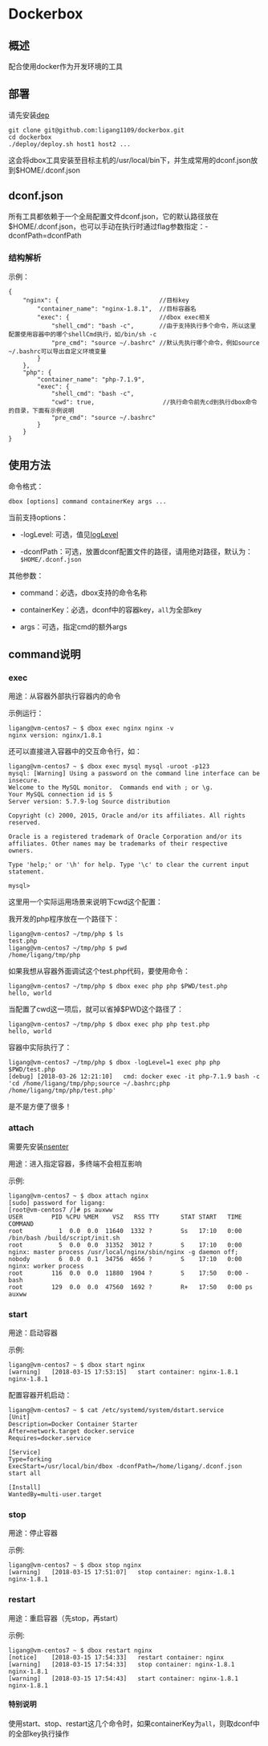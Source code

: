 # Dockerbox

## 概述

配合使用docker作为开发环境的工具

## 部署

请先安装[dep](https://golang.github.io/dep/)

```
git clone git@github.com:ligang1109/dockerbox.git
cd dockerbox
./deploy/deploy.sh host1 host2 ...
```

这会将dbox工具安装至目标主机的/usr/local/bin下，并生成常用的dconf.json放到$HOME/.dconf.json

## dconf.json

所有工具都依赖于一个全局配置文件dconf.json，它的默认路径放在$HOME/.dconf.json，也可以手动在执行时通过flag参数指定：-dconfPath=dconfPath

### 结构解析

示例：
```
{
    "nginx": {                            //目标key
        "container_name": "nginx-1.8.1",  //目标容器名
        "exec": {                         //dbox exec相关
            "shell_cmd": "bash -c",       //由于支持执行多个命令，所以这里配置使用容器中的哪个shellCmd执行，如/bin/sh -c
            "pre_cmd": "source ~/.bashrc" //默认先执行哪个命令，例如source ~/.bashrc可以导出自定义环境变量
        }
    },
    "php": {
        "container_name": "php-7.1.9",
        "exec": {
            "shell_cmd": "bash -c",
            "cwd": true,                   //执行命令前先cd到执行dbox命令的目录，下面有示例说明
            "pre_cmd": "source ~/.bashrc"
        }
    }
}
```

## 使用方法

命令格式：

```
dbox [options] command containerKey args ...
```

当前支持options：

- -logLevel: 可选，值见[logLevel](https://github.com/goinbox/golog/blob/master/base.go)

- -dconfPath：可选，放置dconf配置文件的路径，请用绝对路径，默认为：`$HOME/.dconf.json`

其他参数：

- command：必选，dbox支持的命令名称

- containerKey：必选，dconf中的容器key，`all`为全部key

- args：可选，指定cmd的额外args

## command说明

### exec

用途：从容器外部执行容器内的命令

示例运行：

```
ligang@vm-centos7 ~ $ dbox exec nginx nginx -v
nginx version: nginx/1.8.1
```

还可以直接进入容器中的交互命令行，如：

```
ligang@vm-centos7 ~ $ dbox exec mysql mysql -uroot -p123
mysql: [Warning] Using a password on the command line interface can be insecure.
Welcome to the MySQL monitor.  Commands end with ; or \g.
Your MySQL connection id is 5
Server version: 5.7.9-log Source distribution

Copyright (c) 2000, 2015, Oracle and/or its affiliates. All rights reserved.

Oracle is a registered trademark of Oracle Corporation and/or its
affiliates. Other names may be trademarks of their respective
owners.

Type 'help;' or '\h' for help. Type '\c' to clear the current input statement.

mysql> 
```

这里用一个实际运用场景来说明下cwd这个配置：

我开发的php程序放在一个路径下：

```
ligang@vm-centos7 ~/tmp/php $ ls
test.php
ligang@vm-centos7 ~/tmp/php $ pwd
/home/ligang/tmp/php
```

如果我想从容器外面调试这个test.php代码，要使用命令：

```
ligang@vm-centos7 ~/tmp/php $ dbox exec php php $PWD/test.php 
hello, world
```

当配置了cwd这一项后，就可以省掉$PWD这个路径了：

```
ligang@vm-centos7 ~/tmp/php $ dbox exec php php test.php 
hello, world
```

容器中实际执行了：

```
ligang@vm-centos7 ~/tmp/php $ dbox -logLevel=1 exec php php $PWD/test.php 
[debug] [2018-03-26 12:21:10]   cmd: docker exec -it php-7.1.9 bash -c 'cd /home/ligang/tmp/php;source ~/.bashrc;php /home/ligang/tmp/php/test.php'
```

是不是方便了很多！

### attach

需要先安装[nsenter](http://man7.org/linux/man-pages/man1/nsenter.1.html)

用途：进入指定容器，多终端不会相互影响

示例:
```
ligang@vm-centos7 ~ $ dbox attach nginx
[sudo] password for ligang: 
[root@vm-centos7 /]# ps auxww
USER        PID %CPU %MEM    VSZ   RSS TTY      STAT START   TIME COMMAND
root          1  0.0  0.0  11640  1332 ?        Ss   17:10   0:00 /bin/bash /build/script/init.sh
root          5  0.0  0.0  31352  3012 ?        S    17:10   0:00 nginx: master process /usr/local/nginx/sbin/nginx -g daemon off;
nobody        6  0.0  0.1  34756  4656 ?        S    17:10   0:00 nginx: worker process
root        116  0.0  0.0  11880  1904 ?        S    17:50   0:00 -bash
root        129  0.0  0.0  47560  1692 ?        R+   17:50   0:00 ps auxww
```

### start

用途：启动容器

示例:
```
ligang@vm-centos7 ~ $ dbox start nginx
[warning]	[2018-03-15 17:53:15]	start container: nginx-1.8.1
nginx-1.8.1
```

配置容器开机启动：
```
ligang@vm-centos7 ~ $ cat /etc/systemd/system/dstart.service 
[Unit]
Description=Docker Container Starter
After=network.target docker.service
Requires=docker.service

[Service]
Type=forking
ExecStart=/usr/local/bin/dbox -dconfPath=/home/ligang/.dconf.json start all

[Install]
WantedBy=multi-user.target
```

### stop

用途：停止容器

示例:
```
ligang@vm-centos7 ~ $ dbox stop nginx
[warning]	[2018-03-15 17:51:07]	stop container: nginx-1.8.1
nginx-1.8.1
```

### restart

用途：重启容器（先stop，再start）

示例:
```
ligang@vm-centos7 ~ $ dbox restart nginx
[notice]	[2018-03-15 17:54:33]	restart container: nginx
[warning]	[2018-03-15 17:54:33]	stop container: nginx-1.8.1
nginx-1.8.1
[warning]	[2018-03-15 17:54:43]	start container: nginx-1.8.1
nginx-1.8.1
```

#### 特别说明

使用start、stop、restart这几个命令时，如果containerKey为`all`，则取dconf中的全部key执行操作
